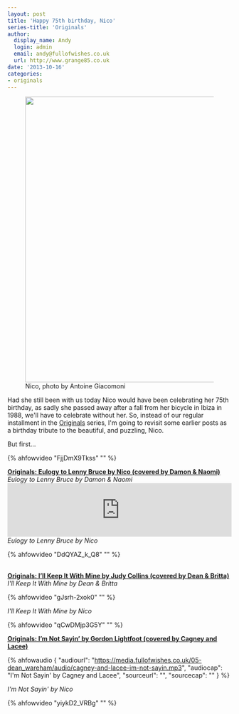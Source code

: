 ```yaml
---
layout: post
title: 'Happy 75th birthday, Nico'
series-title: 'Originals'
author:
  display_name: Andy
  login: admin
  email: andy@fullofwishes.co.uk
  url: http://www.grange85.co.uk
date: '2013-10-16'
categories:
- originals
---
```

<p><figure class="caption aligncenter"><img src="https://media.fullofwishes.co.uk/00-misc/pictures/nico_giacomoni.jpg" width="640" height="640" class /><figcaption class="caption-text"> Nico, photo by Antoine Giacomoni</figcaption></figure>
Had she still been with us today Nico would have been celebrating her 75th birthday, as sadly she passed away after a fall from her bicycle in Ibiza in 1988, we'll have to celebrate without her. So, instead of our regular installment in the <a href="/category/originals/">Originals</a> series, I'm going to revisit some earlier posts as a birthday tribute to the beautiful, and puzzling, Nico.</p>
<p>But first...<br />
</p>
{% ahfowvideo "FjjDmX9Tkss" "" %}
<p><strong><a href="/2013/05/29/originals-eulogy-to-lenny-bruce-by-nico-covered-by-damon-naomi/" title="Originals: Eulogy to Lenny Bruce by Nico (covered by Damon & Naomi)">Originals: Eulogy to Lenny Bruce by Nico (covered by Damon & Naomi)</a></strong><br />
<em>Eulogy to Lenny Bruce by Damon & Naomi</em><br />
<iframe class="aligncenter" style="border: 0; width: 100%; height: 120px;" src="https://bandcamp.com/EmbeddedPlayer/album=2109597946/size=medium/bgcol=ffffff/linkcol=0687f5/t=1/transparent=true/" seamless><a href="http://damonandnaomi.bandcamp.com/album/the-sub-pop-years-1995-2002">The Sub Pop Years (1995-2002) by Damon & Naomi</a></iframe><br />
<em>Eulogy to Lenny Bruce by Nico</em><br />
</p>
{% ahfowvideo "DdQYAZ_k_Q8" "" %}
<p><strong><a href="/2013/09/11/originals-ill-keep-it-with-mine-by-judy-collins-covered-by-dean-britta/" title="Originals: I’ll Keep It With Mine by Judy Collins (covered by Dean & Britta)"><br />
Originals: I’ll Keep It With Mine by Judy Collins (covered by Dean & Britta)</a></strong><br />
<em>I'll Keep It With Mine by Dean & Britta</em><br />
</p>
{% ahfowvideo "gJsrh-2xok0" "" %}
<p><em>I'll Keep It With Mine by Nico</em><br />
</p>
{% ahfowvideo "qCwDMjp3G5Y" "" %}
<p><strong><a href="/2013/09/18/originals-im-not-sayin-by-gordon-lightfoot-covered-by-cagney-and-lacee/" title="Originals: I’m Not Sayin’ by Gordon Lightfoot (covered by Cagney and Lacee)">Originals: I’m Not Sayin’ by Gordon Lightfoot (covered by Cagney and Lacee)</a></strong></p>

 {% ahfowaudio {
  "audiourl": "https://media.fullofwishes.co.uk/05-dean_wareham/audio/cagney-and-lacee-im-not-sayin.mp3",
  "audiocap": "I'm Not Sayin' by Cagney and Lacee",
  "sourceurl": "",
  "sourcecap": ""
  } %}

<p><em>I'm Not Sayin' by Nico</em></p>
{% ahfowvideo "yiykD2_VRBg" "" %}

